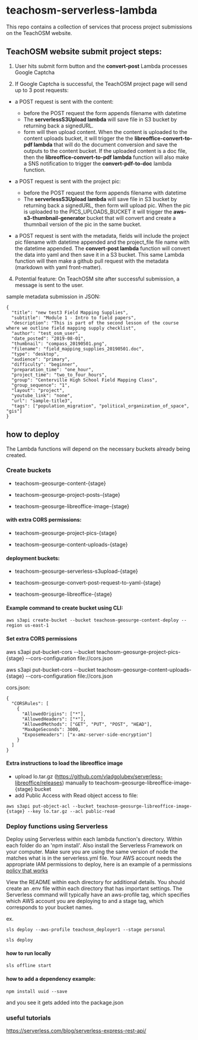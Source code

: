 # teachosm-serverless-lambda

This repo contains a collection of services that process project submissions on the TeachOSM website.

## TeachOSM website submit project steps:

1. User hits submit form button and the **convert-post** Lambda processes Google Captcha

3. If Google Captcha is successful, the TeachOSM project page will send up to 3 post requests:

- a POST request is sent with the content:
  - before the POST request the form appends filename with datetime
  - The **serverlessS3Upload lambda** will save file in S3 bucket by returning back a signedURL.
  - form will then upload content. When the content is uploaded to the content uploads bucket, it will trigger the the **libreoffice-convert-to-pdf lambda** that will do the document conversion and save the outputs to the content bucket. If the uploaded content is a doc file, then the **libreoffice-convert-to-pdf lambda** function will also make a SNS notification to trigger the **convert-pdf-to-doc** lambda function.

- a POST request is sent with the project pic:
  - before the POST request the form appends filename with datetime
  - The **serverlessS3Upload lambda** will save file in S3 bucket by returning back a signedURL, then form will upload pic. When the pic is uploaded to the PICS_UPLOADS_BUCKET it will trigger the **aws-s3-thumbnail-generator** bucket that will convert and create a thumnbail version of the pic in the same bucket.

- a POST request is sent with the metadata, fields will include the project pic filename with datetime appended and the project_file file name with the datetime appended. The **convert-post lambda** function will convert the data into yaml and then save it in a S3 bucket. This same Lambda function will then make a github pull request with the metadata (markdown with yaml front-matter).

4. Potential feature: On TeachOSM site after successful submission, a message is sent to the user.


sample metadata submission in JSON:

```
{
  "title": "new test3 Field Mapping Supplies",
  "subtitle": "Module 1 - Intro to field papers",
  "description": "This is part of the second lesson of the course where we outline field mapping supply checklist",
  "author": "test_osm_user",
  "date_posted": "2019-08-01",
  "thumbnail": "compass_20190501.png",
  "filename": "field_mapping_supplies_20190501.doc",
  "type": "desktop",
  "audience": "primary",
  "difficulty": "beginner",
  "preparation_time": "one_hour",
  "project_time": "two_to_four_hours",
  "group": "Centerville High School Field Mapping Class",
  "group_sequence": "1",
  "layout": "project",
  "youtube_link": "none",
  "url": "sample-title3",
  "tags": ["population_migration", "political_organization_of_space", "gis"]
}
```

## how to deploy

The Lambda functions will depend on the necessary buckets already being created.

### Create buckets

- teachosm-geosurge-content-{stage}

- teachosm-geosurge-project-posts-{stage}

- teachosm-geosurge-libreoffice-image-{stage}

#### with extra CORS permissions:

- teachosm-geosurge-project-pics-{stage}

- teachosm-geosurge-content-uploads-{stage}

#### deployment buckets:

- teachosm-geosurge-serverless-s3upload-{stage}

- teachosm-geosurge-convert-post-request-to-yaml-{stage}

- teachosm-geosurge-libreoffice-{stage}

#### Example command to create bucket using CLI:

```aws s3api create-bucket --bucket teachosm-geosurge-content-deploy --region us-east-1```

#### Set extra CORS permissions 

aws s3api put-bucket-cors --bucket teachosm-geosurge-project-pics-{stage} --cors-configuration file://cors.json

aws s3api put-bucket-cors --bucket teachosm-geosurge-content-uploads-{stage} --cors-configuration file://cors.json

cors.json:
```
{
  "CORSRules": [
    {
      "AllowedOrigins": ["*"],
      "AllowedHeaders": ["*"],
      "AllowedMethods": ["GET", "PUT", "POST", "HEAD"],
      "MaxAgeSeconds": 3000,
      "ExposeHeaders": ["x-amz-server-side-encryption"]
    }
  ]
}
```

#### Extra instructions to load the libreoffice image

- upload lo.tar.gz (https://github.com/vladgolubev/serverless-libreoffice/releases) manually to teachosm-geosurge-libreoffice-image-{stage} bucket
- add Public Access with Read object access to file:
```
aws s3api put-object-acl --bucket teachosm-geosurge-libreoffice-image-{stage} --key lo.tar.gz --acl public-read
```

### Deploy functions using Serverless

Deploy using Serverless within each lambda function's directory. Within each folder do an 'npm install'. Also install the Serverless Framework on your computer. Make sure you are using the same version of node the matches what is in the serverless.yml file. Your AWS account needs the appropriate IAM permissions to deploy, here is an example of a permissions [policy that works](https://gist.github.com/d3netxer/b1d1a4012d6bf20b910c22d02ee43a80)

View the README within each directory for additional details. You should create an .env file within each directory that has important settings. The Serverless command will typically have an aws-profile tag, which specifies which AWS account you are deploying to and a stage tag, which corresponds to your bucket names.

ex.

```
sls deploy --aws-profile teachosm_deployer1 --stage personal
```

```
sls deploy
```

#### how to run locally
```
sls offline start
```

#### how to add a dependency example:

```
npm install uuid --save
```
and you see it gets added into the package.json


### useful tutorials
https://serverless.com/blog/serverless-express-rest-api/

